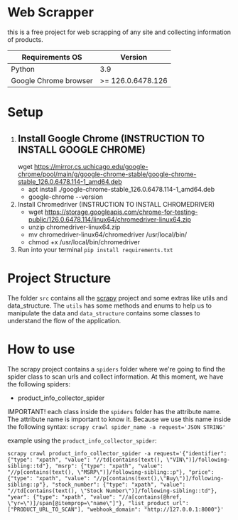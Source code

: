 # Web Scrapper

this is a free project for web scrapping of any site and collecting information of products.

| Requirements OS       | Version            |
|-----------------------|--------------------|
| Python                | 3.9                |
| Google Chrome browser | \>= 126.0.6478.126 |

# Setup

1. Install Google Chrome (INSTRUCTION TO INSTALL GOOGLE CHROME)
    -
    wget https://mirror.cs.uchicago.edu/google-chrome/pool/main/g/google-chrome-stable/google-chrome-stable_126.0.6478.114-1_amd64.deb
    - apt install ./google-chrome-stable_126.0.6478.114-1_amd64.deb
    - google-chrome --version
2. Install Chromedriver (INSTRUCTION TO INSTALL CHROMEDRIVER)
    - wget https://storage.googleapis.com/chrome-for-testing-public/126.0.6478.114/linux64/chromedriver-linux64.zip
    - unzip chromedriver-linux64.zip
    - mv chromedriver-linux64/chromedriver /usr/local/bin/
    - chmod +x /usr/local/bin/chromedriver
3. Run into your terminal `pip install requirements.txt`

# Project Structure

The folder `src` contains all the [scrapy](https://scrapy.org/) project and some extras like utils and data_structure.
The `utils` has some methods and enums to help us to manipulate the data and `data_structure` contains some classes to
understand
the flow of the application.

# How to use

The scrapy project contains a `spiders` folder where we're going to find the spider class to scan urls and collect
information. At this moment, we have the following spiders:

- product_info_collector_spider

IMPORTANT! each class inside the `spiders` folder has the attribute name. The attribute name is important to know it.
Because we use this name inside the following syntax: `scrapy crawl spider_name -a request='JSON STRING'`


example using the `product_info_collector_spider`:
```
scrapy crawl product_info_collector_spider -a request='{"identifier": {"type": "xpath", "value": "//td[contains(text(), \"VIN\")]/following-sibling::td"}, "msrp": {"type": "xpath", "value": "//p[contains(text(), \"MSRP\")]/following-sibling::p"}, "price": {"type": "xpath", "value": "//p[contains(text(),\"Buy\")]/following-sibling::p"}, "stock_number": {"type": "xpath", "value": "//td[contains(text(), \"Stock Number\")]/following-sibling::td"}, "year": {"type": "xpath", "value": "//a[contains(@href, \"yr=\")]/span[@itemprop=\"name\"]"}, "list_product_url": ["PRODUCT_URL_TO_SCAN"], "webhook_domain": "http://127.0.0.1:8000"}'
```
